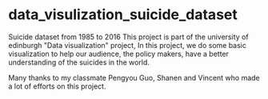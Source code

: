 # data_visulization_suicide_dataset
Suicide dataset from 1985 to 2016
This project is part of the university of edinburgh "Data visualization" project, In this project, we do some basic visualization to help our 
audience, the policy makers, have a better understanding of the suicides in the world.

Many thanks to my classmate Pengyou Guo, Shanen and Vincent who made a lot of efforts on this project. 
